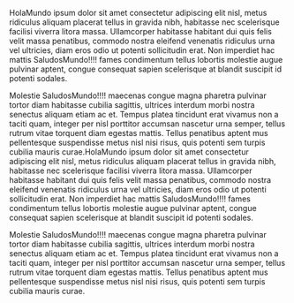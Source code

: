 HolaMundo ipsum dolor sit amet consectetur adipiscing elit nisl, metus ridiculus aliquam placerat tellus in gravida nibh, habitasse nec scelerisque facilisi viverra litora massa.
Ullamcorper habitasse habitant dui quis felis velit massa penatibus, commodo nostra eleifend venenatis ridiculus urna vel ultricies, diam eros odio ut potenti sollicitudin erat.
Non imperdiet hac mattis SaludosMundo!!!! fames condimentum tellus lobortis molestie augue pulvinar aptent, congue consequat sapien scelerisque at blandit suscipit id potenti sodales.

Molestie SaludosMundo!!!! maecenas congue magna pharetra pulvinar tortor diam habitasse cubilia sagittis, ultrices interdum morbi nostra senectus aliquam etiam ac et. Tempus platea 
tincidunt erat vivamus non a taciti quam, integer per nisl porttitor accumsan nascetur urna semper, tellus rutrum vitae torquent diam egestas mattis. Tellus penatibus aptent mus 
pellentesque suspendisse metus nisl nisi risus, quis potenti sem turpis cubilia mauris curae.HolaMundo ipsum dolor sit amet consectetur adipiscing elit nisl, metus ridiculus aliquam 
placerat tellus in gravida nibh, habitasse nec scelerisque facilisi viverra litora massa. Ullamcorper habitasse habitant dui quis felis velit massa penatibus, commodo nostra eleifend
venenatis ridiculus urna vel ultricies, diam eros odio ut potenti sollicitudin erat. Non imperdiet hac mattis SaludosMundo!!!! fames condimentum tellus lobortis molestie augue pulvinar aptent, 
congue consequat sapien scelerisque at blandit suscipit id potenti sodales.

Molestie SaludosMundo!!!! maecenas congue magna pharetra pulvinar tortor diam habitasse cubilia sagittis, ultrices interdum morbi nostra senectus aliquam etiam ac et. Tempus platea tincidunt erat 
vivamus non a taciti quam, integer per nisl porttitor accumsan nascetur urna semper, tellus rutrum vitae torquent diam egestas mattis. Tellus penatibus aptent mus pellentesque suspendisse 
metus nisl nisi risus, quis potenti sem turpis cubilia mauris curae.